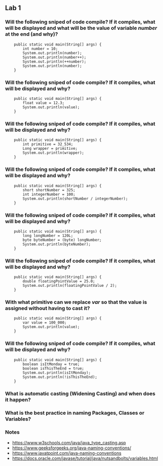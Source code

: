 ## Lab 1

### Will the following sniped of code compile? If it compiles, what will be displayed and what will be the value of variable *number* at the end (and why)? 
```
    public static void main(String[] args) {
        int number = 10;
        System.out.println(number);
        System.out.println(number++);
        System.out.println(++number);
        System.out.println(number);
    }
```

### Will the following sniped of code compile? If it compiles, what will be displayed and why?
```
    public static void main(String[] args) {
        float value = 12.3;
        System.out.println(value);
    }
```

### Will the following sniped of code compile? If it compiles, what will be displayed and why? 
```
    public static void main(String[] args) {
        int primitive = 32_534;
        Long wrapper = primitive;
        System.out.println(wrapper);
    }
```

### Will the following sniped of code compile? If it compiles, what will be displayed and why? 
```
    public static void main(String[] args) {
        short shortNumber = 325;
        int integerNumber = 100;
        System.out.println(shortNumber / integerNumber);
    }
```

### Will the following sniped of code compile? If it compiles, what will be displayed and why? 
```
    public static void main(String[] args) {
        long longNumber = 120L;
        byte byteNumber = (byte) longNumber;
        System.out.println(byteNumber);
    }
```

### Will the following sniped of code compile? If it compiles, what will be displayed and why? 
```
    public static void main(String[] args) {
        double floatingPointValue = 25.0;
        System.out.println(floatingPointValue / 2);
    }
```

### With what primitive can we replace *var* so that the value is assigned without having to cast it?
```
    public static void main(String[] args) {
        var value = 100_000;
        System.out.println(value);
    }
```

### Will the following sniped of code compile? If it compiles, what will be displayed and why? 
```
    public static void main(String[] args) {
        boolean isItMonday = true;
        boolean isThisTheEnd = true;
        System.out.println(isItMonday);
        System.out.println(!isThisTheEnd);
    }
```

### What is automatic casting (Widening Casting) and when does it happen?

### What is the best practice in naming Packages, Classes or Variables?

### Notes
 - https://www.w3schools.com/java/java_type_casting.asp
 - https://www.geeksforgeeks.org/java-naming-conventions/
 - https://www.javatpoint.com/java-naming-conventions
 - https://docs.oracle.com/javase/tutorial/java/nutsandbolts/variables.html